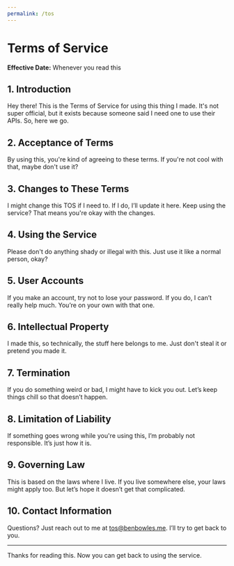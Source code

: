 ```yaml
---
permalink: /tos
---
```


# Terms of Service

**Effective Date:** Whenever you read this

## 1. Introduction
Hey there! This is the Terms of Service for using this thing I made. It's not super official, but it exists because someone said I need one to use their APIs. So, here we go.

## 2. Acceptance of Terms
By using this, you're kind of agreeing to these terms. If you're not cool with that, maybe don't use it?

## 3. Changes to These Terms
I might change this TOS if I need to. If I do, I’ll update it here. Keep using the service? That means you're okay with the changes.

## 4. Using the Service
Please don't do anything shady or illegal with this. Just use it like a normal person, okay?

## 5. User Accounts
If you make an account, try not to lose your password. If you do, I can’t really help much. You’re on your own with that one.

## 6. Intellectual Property
I made this, so technically, the stuff here belongs to me. Just don't steal it or pretend you made it.

## 7. Termination
If you do something weird or bad, I might have to kick you out. Let’s keep things chill so that doesn’t happen.

## 8. Limitation of Liability
If something goes wrong while you're using this, I’m probably not responsible. It’s just how it is.

## 9. Governing Law
This is based on the laws where I live. If you live somewhere else, your laws might apply too. But let’s hope it doesn’t get that complicated.

## 10. Contact Information
Questions? Just reach out to me at tos@benbowles.me. I’ll try to get back to you.

---

Thanks for reading this. Now you can get back to using the service.
